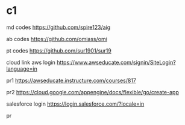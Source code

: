 # c1

md codes https://github.com/spire123/aig

ab codes https://github.com/omiass/omi

pt codes https://github.com/sur1901/sur19

cloud link aws login https://www.awseducate.com/signin/SiteLogin?language=in

pr1 https://awseducate.instructure.com/courses/817

pr2 https://cloud.google.com/appengine/docs/flexible/go/create-app

salesforce login https://login.salesforce.com/?locale=in

pr
